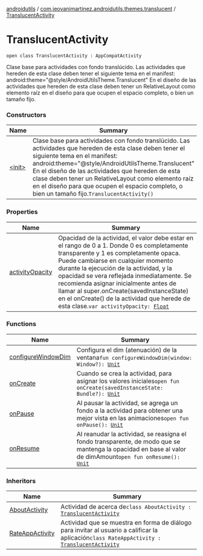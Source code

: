 [androidutils](../../index.md) / [com.jeovanimartinez.androidutils.themes.translucent](../index.md) / [TranslucentActivity](./index.md)

# TranslucentActivity

`open class TranslucentActivity : AppCompatActivity`

Clase base para actividades con fondo translúcido.
Las actividades que hereden de esta clase deben tener el siguiente tema en el manifest: android:theme="@style/AndroidUtilsTheme.Translucent"
En el diseño de las actividades que hereden de esta clase deben tener un RelativeLayout como elemento raíz en el diseño para que ocupen el espacio completo, o bien un tamaño fijo.

### Constructors

| Name | Summary |
|---|---|
| [&lt;init&gt;](-init-.md) | Clase base para actividades con fondo translúcido. Las actividades que hereden de esta clase deben tener el siguiente tema en el manifest: android:theme="@style/AndroidUtilsTheme.Translucent" En el diseño de las actividades que hereden de esta clase deben tener un RelativeLayout como elemento raíz en el diseño para que ocupen el espacio completo, o bien un tamaño fijo.`TranslucentActivity()` |

### Properties

| Name | Summary |
|---|---|
| [activityOpacity](activity-opacity.md) | Opacidad de la actividad, el valor debe estar en el rango de 0 a 1. Donde 0 es completamente transparente y 1 es completamente opaca. Puede cambiarse en cualquier momento durante la ejecución de la actividad, y la opacidad se vera reflejada inmediatamente. Se recomienda asignar inicialmente antes de llamar al super.onCreate(savedInstanceState) en el onCreate() de la actividad que herede de esta clase.`var activityOpacity: `[`Float`](https://kotlinlang.org/api/latest/jvm/stdlib/kotlin/-float/index.html) |

### Functions

| Name | Summary |
|---|---|
| [configureWindowDim](configure-window-dim.md) | Configura el dim (atenuación) de la ventana`fun configureWindowDim(window: Window?): `[`Unit`](https://kotlinlang.org/api/latest/jvm/stdlib/kotlin/-unit/index.html) |
| [onCreate](on-create.md) | Cuando se crea la actividad, para asignar los valores iniciales`open fun onCreate(savedInstanceState: Bundle?): `[`Unit`](https://kotlinlang.org/api/latest/jvm/stdlib/kotlin/-unit/index.html) |
| [onPause](on-pause.md) | Al pausar la actividad, se agrega un fondo a la actividad para obtener una mejor vista en las animaciones`open fun onPause(): `[`Unit`](https://kotlinlang.org/api/latest/jvm/stdlib/kotlin/-unit/index.html) |
| [onResume](on-resume.md) | Al reanudar la actividad, se reasigna el fondo transparente, de modo que se mantenga la opacidad en base al valor de dimAmount`open fun onResume(): `[`Unit`](https://kotlinlang.org/api/latest/jvm/stdlib/kotlin/-unit/index.html) |

### Inheritors

| Name | Summary |
|---|---|
| [AboutActivity](../../com.jeovanimartinez.androidutils.about/-about-activity/index.md) | Actividad de acerca de`class AboutActivity : `[`TranslucentActivity`](./index.md) |
| [RateAppActivity](../../com.jeovanimartinez.androidutils.reviews.rateinapp/-rate-app-activity/index.md) | Actividad que se muestra en forma de diálogo para invitar al usuario a calificar la aplicación`class RateAppActivity : `[`TranslucentActivity`](./index.md) |
